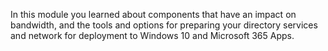 In this module you learned about components that have an impact on bandwidth, and the tools and options for preparing your directory services and network for deployment to Windows 10 and Microsoft 365 Apps.